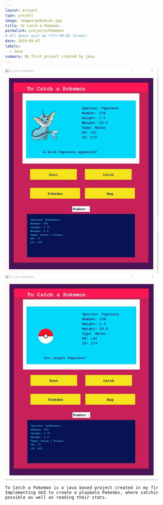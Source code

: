 ```yaml
---
layout: project
type: project
image: images/pokeIcon.jpg
title: To Catch a Pokemon
permalink: projects/Pokemon
# All dates must be YYYY-MM-DD format!
date: 2019-05-07
labels:
  - Java
summary: My first project created by java.
---
```


<img src="https://raw.githubusercontent.com/tineriver/tineriver.github.io/master/images/wildPokemon.jpg">
<img src="https://raw.githubusercontent.com/tineriver/tineriver.github.io/master/images/catchPokemon.jpg">
<pre>
To Catch a Pokemon is a java based project created in my first year as a ICS student. 
Implementing GUI to create a playbale Pokedex, where catching wild Pokemons are made 
possible as well as reading their stats.
</pre>








